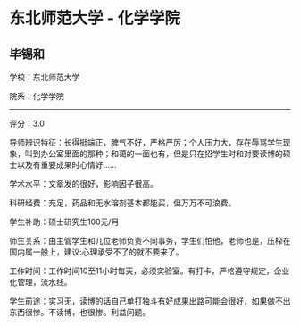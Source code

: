 # 东北师范大学 - 化学学院

## 毕锡和

学校：东北师范大学

院系：化学学院

* * *

评分：3.0

导师辨识特征：长得挺端正，脾气不好，严格严厉；个人压力大，存在辱骂学生现象，叫到办公室里面的那种；和蔼的一面也有，但是只在招学生时和对要读博的硕士以及有重要成果时心情好……

学术水平：文章发的很好，影响因子很高。

科研经费：充足，药品和无水溶剂基本都能买，但万万不可浪费。

学生补助：硕士研究生100元/月

师生关系：由主管学生和几位老师负责不同事务，学生们怕他，老师也是，压榨在国内属一般上，建议:心理承受不了的就不要来了。

工作时间：工作时间10至11小时每天，必须实验室。有打卡，严格遵守规定，企业化管理，流水线。

学生前途：实习无，读博的话自己单打独斗有好成果出路可能会很好，如果做不出东西很惨。不读博，也很惨。利益问题。